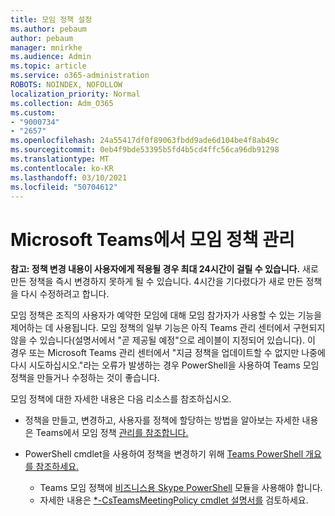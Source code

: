 ```yaml
---
title: 모임 정책 설정
ms.author: pebaum
author: pebaum
manager: mnirkhe
ms.audience: Admin
ms.topic: article
ms.service: o365-administration
ROBOTS: NOINDEX, NOFOLLOW
localization_priority: Normal
ms.collection: Adm_O365
ms.custom:
- "9000734"
- "2657"
ms.openlocfilehash: 24a55417df0f89063fbdd9ade6d104be4f8ab49c
ms.sourcegitcommit: 0eb4f9bde53395b5fd4b5cd4ffc56ca96db91298
ms.translationtype: MT
ms.contentlocale: ko-KR
ms.lasthandoff: 03/10/2021
ms.locfileid: "50704612"
---
```

# <a name="manage-meeting-policies-in-microsoft-teams"></a>Microsoft Teams에서 모임 정책 관리

**참고: 정책 변경 내용이 사용자에게 적용될 경우 최대 24시간이 걸릴 수 있습니다.** 새로 만든 정책을 즉시 변경하지 못하게 될 수 있습니다. 4시간을 기다렸다가 새로 만든 정책을 다시 수정하려고 합니다.

모임 정책은 조직의 사용자가 예약한 모임에 대해 모임 참가자가 사용할 수 있는 기능을 제어하는 데 사용됩니다. 모임 정책의 일부 기능은 아직 Teams 관리 센터에서 구현되지 않을 수 있습니다(설명서에서 "곧 제공될 예정"으로 레이블이 지정되어 있습니다). 이 경우 또는 Microsoft Teams 관리 센터에서 "지금 정책을 업데이트할 수 없지만 나중에 다시 시도하십시오."라는 오류가 발생하는 경우 PowerShell을 사용하여 Teams 모임 정책을 만들거나 수정하는 것이 좋습니다. 

모임 정책에 대한 자세한 내용은 다음 리소스를 참조하십시오.

- 정책을 만들고, 변경하고, 사용자를 정책에 할당하는 방법을 알아보는 자세한 내용은 Teams에서 모임 정책 [관리를 참조합니다.](https://docs.microsoft.com/microsoftteams/meeting-policies-in-teams)

- PowerShell cmdlet을 사용하여 정책을 변경하기 위해 [Teams PowerShell 개요를 참조하세요.](https://docs.microsoft.com/microsoftteams/teams-powershell-overview) 
    - Teams 모임 정책에 [비즈니스용 Skype PowerShell](https://docs.microsoft.com/skypeforbusiness/set-up-your-computer-for-windows-powershell/download-and-install-the-skype-for-business-online-connector) 모듈을 사용해야 합니다. 
    - 자세한 내용은 [*-CsTeamsMeetingPolicy cmdlet 설명서를](https://docs.microsoft.com/search/?search=CsTeamsMeetingPolicy&view=skype-ps) 검토하세요.

